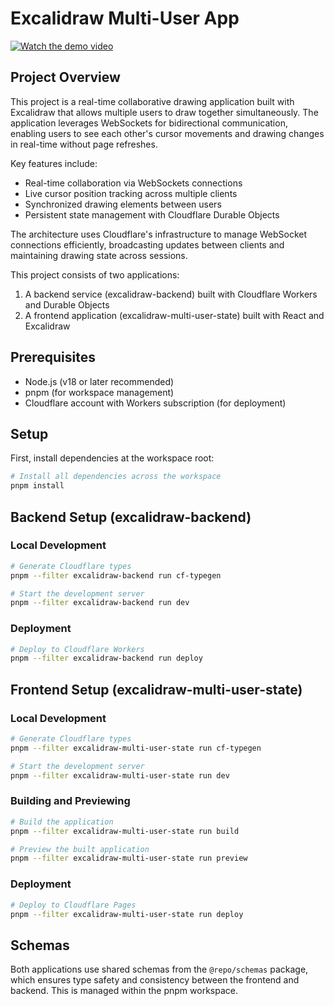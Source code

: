 # Excalidraw Multi-User App

[![Watch the demo video](https://img.youtube.com/vi/FgWVoryZ8PU/0.jpg)](https://youtu.be/FgWVoryZ8PU?si=XbUy-88CP2OI3psK)

## Project Overview

This project is a real-time collaborative drawing application built with Excalidraw that allows multiple users to draw together simultaneously. The application leverages WebSockets for bidirectional communication, enabling users to see each other's cursor movements and drawing changes in real-time without page refreshes.

Key features include:
- Real-time collaboration via WebSockets connections
- Live cursor position tracking across multiple clients
- Synchronized drawing elements between users
- Persistent state management with Cloudflare Durable Objects

The architecture uses Cloudflare's infrastructure to manage WebSocket connections efficiently, broadcasting updates between clients and maintaining drawing state across sessions.

This project consists of two applications:
1. A backend service (excalidraw-backend) built with Cloudflare Workers and Durable Objects
2. A frontend application (excalidraw-multi-user-state) built with React and Excalidraw

## Prerequisites

- Node.js (v18 or later recommended)
- pnpm (for workspace management)
- Cloudflare account with Workers subscription (for deployment)

## Setup

First, install dependencies at the workspace root:

```bash
# Install all dependencies across the workspace
pnpm install
```

## Backend Setup (excalidraw-backend)

### Local Development

```bash
# Generate Cloudflare types
pnpm --filter excalidraw-backend run cf-typegen

# Start the development server
pnpm --filter excalidraw-backend run dev
```

### Deployment

```bash
# Deploy to Cloudflare Workers
pnpm --filter excalidraw-backend run deploy
```

## Frontend Setup (excalidraw-multi-user-state)

### Local Development

```bash
# Generate Cloudflare types
pnpm --filter excalidraw-multi-user-state run cf-typegen

# Start the development server
pnpm --filter excalidraw-multi-user-state run dev
```

### Building and Previewing

```bash
# Build the application
pnpm --filter excalidraw-multi-user-state run build

# Preview the built application
pnpm --filter excalidraw-multi-user-state run preview
```

### Deployment

```bash
# Deploy to Cloudflare Pages
pnpm --filter excalidraw-multi-user-state run deploy
```

## Schemas

Both applications use shared schemas from the `@repo/schemas` package, which ensures type safety and consistency between the frontend and backend. This is managed within the pnpm workspace.
